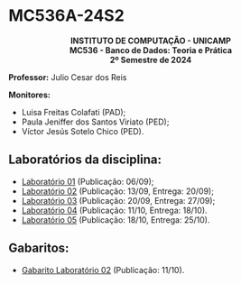 # MC536A-24S2
<p align="center">
    <b>
        INSTITUTO DE COMPUTAÇÃO - UNICAMP </br>
        MC536 - Banco de Dados: Teoria e Prática </br>
        2º Semestre de 2024 </br>
    </b>
</p>

**Professor:** Julio Cesar dos Reis

**Monitores:**

- Luisa Freitas Colafati (PAD);
- Paula Jeniffer dos Santos Viriato (PED);
- Víctor Jesús Sotelo Chico (PED).

## Laboratórios da disciplina:
- [Laboratório 01](LAB01/enunciado.md) (Publicação: 06/09);
- [Laboratório 02](LAB02/enunciado.md) (Publicação: 13/09, Entrega: 20/09);
- [Laboratório 03](LAB03/enunciado.md) (Publicação: 20/09, Entrega: 27/09);
- [Laboratório 04](LAB04/enunciado.md) (Publicação: 11/10, Entrega: 18/10).
- [Laboratório 05](LAB05/enunciado.md) (Publicação: 18/10, Entrega: 25/10).
## Gabaritos:
- [Gabarito Laboratório 02](GABARITOS/LAB02.md) (Publicação: 11/10).
